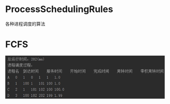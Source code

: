 # ProcessSchedulingRules
各种进程调度的算法

# FCFS
![](https://github.com/William-Hai/ProcessSchedulingRules/blob/master/images/20151119115655.jpg)